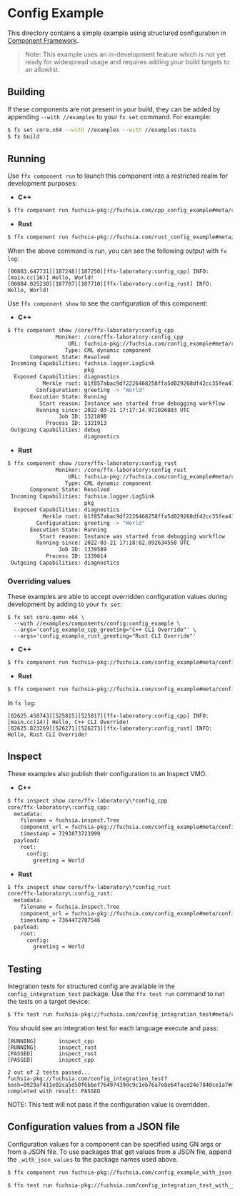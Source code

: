 # Config Example

This directory contains a simple example using structured configuration in
[Component Framework](/docs/concepts/components/introduction.md).

> Note: This example uses an in-development feature which is not yet ready for
widespread usage and requires adding your build targets to an allowlist.

## Building

If these components are not present in your build, they can be added by
appending `--with //examples` to your `fx set` command. For example:

```bash
$ fx set core.x64 --with //examples --with //examples:tests
$ fx build
```

## Running

Use `ffx component run` to launch this component into a restricted realm
for development purposes:

-  **C++**

```bash
$ ffx component run fuchsia-pkg://fuchsia.com/cpp_config_example#meta/config_example.cm
```

-  **Rust**

```bash
$ ffx component run fuchsia-pkg://fuchsia.com/rust_config_example#meta/config_example.cm
```

When the above command is run, you can see the following output with `fx log`:

```
[00883.647731][187248][187250][ffx-laboratory:config_cpp] INFO: [main.cc(16)] Hello, World!
[00884.025230][187707][187710][ffx-laboratory:config_rust] INFO: Hello, World!
```


Use `ffx component show` to see the configuration of this component:

-  **C++**

```bash
$ ffx component show /core/ffx-laboratory:config_cpp
               Moniker: /core/ffx-laboratory:config_cpp
                   URL: fuchsia-pkg://fuchsia.com/config_example#meta/config_cpp.cm
                  Type: CML dynamic component
       Component State: Resolved
 Incoming Capabilities: fuchsia.logger.LogSink
                        pkg
  Exposed Capabilities: diagnostics
           Merkle root: b1f857abac9df2226468258ffa5d029268df42cc35fea41bb18eb3a26ac4dc22
         Configuration: greeting -> "World"
       Execution State: Running
          Start reason: Instance was started from debugging workflow
         Running since: 2022-03-21 17:17:14.971026803 UTC
                Job ID: 1321890
            Process ID: 1321913
 Outgoing Capabilities: debug
                        diagnostics
```

-  **Rust**

```bash
$ ffx component show /core/ffx-laboratory:config_rust
               Moniker: /core/ffx-laboratory:config_rust
                   URL: fuchsia-pkg://fuchsia.com/config_example#meta/config_rust.cm
                  Type: CML dynamic component
       Component State: Resolved
 Incoming Capabilities: fuchsia.logger.LogSink
                        pkg
  Exposed Capabilities: diagnostics
           Merkle root: b1f857abac9df2226468258ffa5d029268df42cc35fea41bb18eb3a26ac4dc22
         Configuration: greeting -> "World"
       Execution State: Running
          Start reason: Instance was started from debugging workflow
         Running since: 2022-03-21 17:18:02.092634558 UTC
                Job ID: 1339589
            Process ID: 1339614
 Outgoing Capabilities: diagnostics
```

### Overriding values

These examples are able to accept overridden configuration values during
development by adding to your `fx set`:

```
$ fx set core.qemu-x64 \
  --with //examples/components/config:config_example \
  --args='config_example_cpp_greeting="C++ CLI Override"' \
  --args='config_example_rust_greeting="Rust CLI Override"'
```

-  **C++**

```bash
$ ffx component run fuchsia-pkg://fuchsia.com/config_example#meta/config_cpp.cm
```

-  **Rust**

```bash
$ ffx component run fuchsia-pkg://fuchsia.com/config_example#meta/config_rust.cm
```

In `fx log`:

```
[02625.458743][525815][525817][ffx-laboratory:config_cpp] INFO: [main.cc(14)] Hello, C++ CLI Override!
[02625.823269][526271][526273][ffx-laboratory:config_rust] INFO: Hello, Rust CLI Override!
```

## Inspect

These examples also publish their configuration to an Inspect VMO.

- **C++**

```bash
$ ffx inspect show core/ffx-laboratory\*config_cpp
core/ffx-laboratory\:config_cpp:
  metadata:
    filename = fuchsia.inspect.Tree
    component_url = fuchsia-pkg://fuchsia.com/config_example#meta/config_cpp.cm
    timestamp = 7293873723999
  payload:
    root:
      config:
        greeting = World
```

- **Rust**

```bash
$ ffx inspect show core/ffx-laboratory\*config_rust
core/ffx-laboratory\:config_rust:
  metadata:
    filename = fuchsia.inspect.Tree
    component_url = fuchsia-pkg://fuchsia.com/config_example#meta/config_rust.cm
    timestamp = 7364472787546
  payload:
    root:
      config:
        greeting = World
```

## Testing

Integration tests for structured config are available in the `config_integration_test` package.
Use the `ffx test run` command to run the tests on a target device:

```bash
$ ffx test run fuchsia-pkg://fuchsia.com/config_integration_test#meta/config_integration_test.cm
```

You should see an integration test for each language execute and pass:

```
[RUNNING]       inspect_cpp
[RUNNING]       inspect_rust
[PASSED]        inspect_rust
[PASSED]        inspect_cpp

2 out of 2 tests passed...
fuchsia-pkg://fuchsia.com/config_integration_test?hash=9929af411e02ca5d50f6bbef76497439dc9c1eb76a7e8e64facd24e7840ce1a7#meta/config_integration_test.cm completed with result: PASSED
```

NOTE: This test will not pass if the configuration value is overridden.

## Configuration values from a JSON file

Configuration values for a component can be specified using GN args or from a JSON file.
To use packages that get values from a JSON file, append the `_with_json_values` to the package
names used above.

```bash
$ ffx component run fuchsia-pkg://fuchsia.com/config_example_with_json_values#meta/config_cpp.cm
```

```bash
$ ffx test run fuchsia-pkg://fuchsia.com/config_integration_test_with_json_values#meta/config_integration_test.cm
```